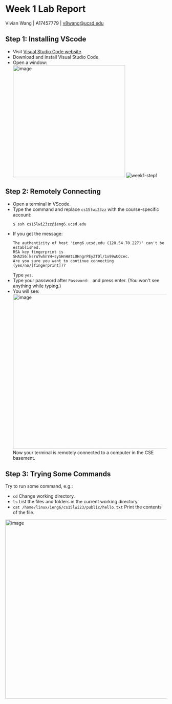 # Week 1 Lab Report
Vivian Wang | A17457779 | v8wang@ucsd.edu

## Step 1: Installing VScode
* Visit [Visual Studio Code website](https://code.visualstudio.com/).
* Download and install Visual Studio Code.
* Open a window:  
    <img width="350" alt="image" src="https://user-images.githubusercontent.com/122570273/212195532-9f4470a7-f781-4f4e-9174-e888fca28fa2.png">
    ![week1-step1](./lab-report-images/week-step1.png)

## Step 2: Remotely Connecting
* Open a terminal in VScode.
* Type the command and replace `cs15lwi23zz` with the course-specific account:  
    ```
    $ ssh cs15lwi23zz@ieng6.ucsd.edu
    ```
* If you get the message:  
    ```
    The authenticity of host 'ieng6.ucsd.edu (128.54.70.227)' can't be established.
    RSA key fingerprint is SHA256:ksruYwhnYH+sySHnHAtLUHngrPEyZTDl/1x99wUQcec.
    Are you sure you want to continue connecting (yes/no/[fingerprint])?
    ```
    Type `yes`.
* Type your password after `Password: ` and press enter. (You won't see anything while typing.)
* You will see:  
    <img width="484" alt="image" src="https://user-images.githubusercontent.com/122570273/212195449-ecfabbc8-7cb8-41cb-ba3c-39c61276f537.png">  
    Now your terminal is remotely connected to a computer in the CSE basement.

## Step 3: Trying Some Commands
Try to run some command, e.g.:
* `cd` Change working directory.
* `ls` List the files and folders in the current working directory.
* `cat /home/linux/ieng6/cs15lwi23/public/hello.txt` Print the contents of the file.  

<img width="560" alt="image" src="https://user-images.githubusercontent.com/122570273/212197520-c821936b-3b5e-4e37-965c-53e05fc53fc8.png">
